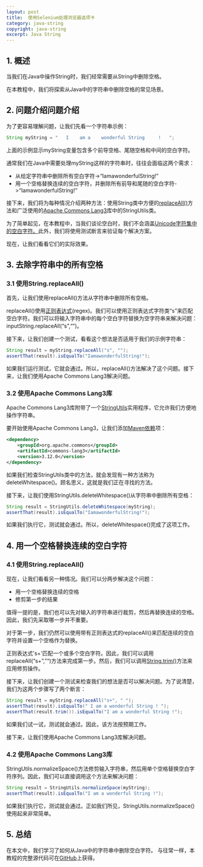 ```yaml
---
layout: post
title:  使用Selenium处理浏览器选项卡
category: java-string
copyright: java-string
excerpt: Java String
---
```


## 1. 概述

当我们在Java中操作String时，我们经常需要从String中删除空格。

在本教程中，我们将探索从Java中的字符串中删除空格的常见场景。

## 2. 问题介绍问题介绍

为了更容易理解问题，让我们先看一个字符串示例：

```java
String myString = "   I    am a    wonderful String     !   ";
```

上面的示例显示myString变量包含多个前导空格、尾随空格和中间的空白字符。

通常我们在Java中需要处理myString这样的字符串时，往往会面临这两个需求：

-   从给定字符串中删除所有空白字符->“IamawonderfulString!”
-   用一个空格替换连续的空白字符，并删除所有前导和尾随的空白字符->“IamawonderfulString!”

接下来，我们将为每种情况介绍两种方法：使用String类中方便的[replaceAll()](https://www.tuyucheng.com/string/replace-all)方法和广泛使用的[Apache Commons Lang3](https://www.tuyucheng.com/java-commons-lang-3)库中的StringUtils类。

为了简单起见，在本教程中，当我们谈论空白时，我们不会涵盖[Unicode字符集中的空白字符。](https://en.wikipedia.org/wiki/Template:Whitespace_(Unicode))此外，我们将使用测试断言来验证每个解决方案。

现在，让我们看看它们的实际效果。

## 3. 去除字符串中的所有空格

### 3.1 使用String.replaceAll()

首先，让我们使用replaceAll()方法从字符串中删除所有空格。

replaceAll()使用[正则表达式](https://www.tuyucheng.com/regular-expressions-java)(regex)。我们可以使用正则表达式字符类“s”来匹配空白字符。我们可以将输入字符串中的每个空白字符替换为空字符串来解决问题：inputString.replaceAll(“s”,“”)。

接下来，让我们创建一个测试，看看这个想法是否适用于我们的示例字符串：

```java
String result = myString.replaceAll("s", "");
assertThat(result).isEqualTo("IamawonderfulString!");
```

如果我们运行测试，它就会通过。所以，replaceAll()方法解决了这个问题。接下来，让我们使用Apache Commons Lang3解决问题。

### 3.2 使用Apache Commons Lang3库

Apache Commons Lang3库附带了一个[StringUtils](https://commons.apache.org/proper/commons-lang/apidocs/org/apache/commons/lang3/StringUtils.html)实用程序，它允许我们方便地操作字符串。

要开始使用Apache Commons Lang3，让我们添加[Maven依赖](https://search.maven.org/search?q=g:org.apache.commonsANDa:commons-lang3&core=gav)项：

```xml
<dependency>
    <groupId>org.apache.commons</groupId>
    <artifactId>commons-lang3</artifactId>
    <version>3.12.0</version>
</dependency>
```

如果我们检查StringUtils类中的方法，就会发现有一种方法称为deleteWhitespace()。顾名思义，这就是我们正在寻找的方法。

接下来，让我们使用StringUtils.deleteWhitespace()从字符串中删除所有空格：

```java
String result = StringUtils.deleteWhitespace(myString);
assertThat(result).isEqualTo("IamawonderfulString!");
```

如果我们执行它，测试就会通过。所以，deleteWhitespace()完成了这项工作。

## 4. 用一个空格替换连续的空白字符

### 4.1 使用String.replaceAll()

现在，让我们看看另一种情况。我们可以分两步解决这个问题：

-   用一个空格替换连续的空格
-   修剪第一步的结果

值得一提的是，我们也可以先对输入的字符串进行裁剪，然后再替换连续的空格。因此，我们先采取哪一步并不重要。

对于第一步，我们仍然可以使用带有正则表达式的replaceAll()来匹配连续的空白字符并设置一个空格作为替换。

正则表达式's+'匹配一个或多个空白字符。因此，我们可以调用replaceAll(“s+”,”“)方法来完成第一步。然后，我们可以调用[String.trim()](https://www.tuyucheng.com/string/trim)方法来应用修剪操作。

接下来，让我们创建一个测试来检查我们的想法是否可以解决问题。为了说清楚，我们为这两个步骤写了两个断言：

```java
String result = myString.replaceAll("s+", " ");
assertThat(result).isEqualTo(" I am a wonderful String ! ");
assertThat(result.trim()).isEqualTo("I am a wonderful String !");
```

如果我们试一试，测试就会通过。因此，该方法按预期工作。

接下来，让我们使用Apache Commons Lang3库解决问题。

### 4.2 使用Apache Commons Lang3库

StringUtils.normalizeSpace()方法修剪输入字符串，然后用单个空格替换空白字符序列。因此，我们可以直接调用这个方法来解决问题：

```java
String result = StringUtils.normalizeSpace(myString);
assertThat(result).isEqualTo("I am a wonderful String !");
```

如果我们执行它，测试就会通过。正如我们所见，StringUtils.normalizeSpace()使用起来非常简单。

## 5. 总结

在本文中，我们学习了如何从Java中的字符串中删除空白字符。
与往常一样，本教程的完整源代码可在[GitHub](https://github.com/tu-yucheng/taketoday-tutorial4j/tree/master/java-core-modules/java-string-algorithms-1)上获得。

